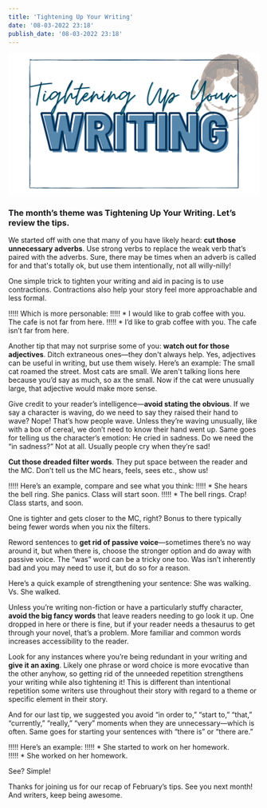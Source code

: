 ```yaml
---
title: 'Tightening Up Your Writing'
date: '08-03-2022 23:18'
publish_date: '08-03-2022 23:18'
---
```


!["Tightening Up Your Writing"](TighteningUpYourWriting.png "TighteningUpYourWriting")
### The month’s theme was Tightening Up Your Writing. Let’s review the tips.

We started off with one that many of you have likely heard: **cut those unnecessary adverbs**. Use strong verbs to replace the weak verb that’s paired with the adverbs. Sure, there may be times when an adverb is called for and that's totally ok, but use them intentionally, not all willy-nilly! 

One simple trick to tighten your writing and aid in pacing is to use contractions. Contractions also help your story feel more approachable and less formal. 

!!!!! Which is more personable: 
!!!!! * I would like to grab coffee with you. The cafe is not far from here. 
!!!!! * I’d like to grab coffee with you. The cafe isn’t far from here.  

Another tip that may not surprise some of you: **watch out for those adjectives**. Ditch extraneous ones—they don't always help. Yes, adjectives can be useful in writing, but use them wisely. Here’s an example: The small cat roamed the street. Most cats are small. We aren't talking lions here because you’d say as much, so ax the small. Now if the cat were unusually large, that adjective would make more sense. 

Give credit to your reader’s intelligence—**avoid stating the obvious**. If we say a character is waving, do we need to say they raised their hand to wave? Nope! That’s how people wave. Unless they’re waving unusually, like with a box of cereal, we don’t need to know their hand went up. Same goes for telling us the character’s emotion: He cried in sadness. Do we need the “in sadness?” Not at all. Usually people cry when they’re sad! 

**Cut those dreaded filter words**. They put space between the reader and the MC. Don’t tell us the MC hears, feels, sees etc., show us! 

!!!!! Here’s an example, compare and see what you think: 
!!!!! * She hears the bell ring. She panics. Class will start soon. 
!!!!! * The bell rings. Crap! Class starts, and soon. 

One is tighter and gets closer to the MC, right? Bonus to there typically being fewer words when you nix the filters. 

Reword sentences to **get rid of passive voice**—sometimes there’s no way around it, but when there is, choose the stronger option and do away with passive voice. The “was” word can be a tricky one too. Was isn’t inherently bad and you may need to use it, but do so for a reason. 

Here’s a quick example of strengthening your sentence: She was walking. Vs. She walked.  

Unless you’re writing non-fiction or have a particularly stuffy character, **avoid the big fancy words** that leave readers needing to go look it up. One dropped in here or there is fine, but if your reader needs a thesaurus to get through your novel, that’s a problem. More familiar and common words increases accessibility to the reader. 

Look for any instances where you’re being redundant in your writing and **give it an axing**. Likely one phrase or word choice is more evocative than the other anyhow, so getting rid of the unneeded repetition strengthens your writing while also tightening it! This is different than intentional repetition some writers use throughout their story with regard to a theme or specific element in their story.

And for our last tip, we suggested you avoid “in order to,” “start to,” “that,” “currently,” “really,” “very” moments when they are unnecessary—which is often. Same goes for starting your sentences with “there is” or “there are.” 

!!!!! Here’s an example: 
!!!!! * She started to work on her homework.  
!!!!! * She worked on her homework. 

See? Simple!

Thanks for joining us for our recap of February’s tips. See you next month! And writers, keep being awesome.